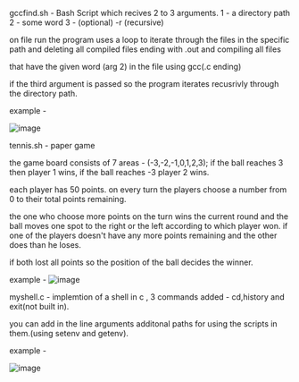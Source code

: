 gccfind.sh - Bash Script which recives 2 to 3 arguments.
1 - a directory path
2 - some word
3 - (optional) -r (recursive)

on file run the program uses a loop to iterate through the files in the specific path and deleting all compiled files ending with .out and compiling all files

that have the given word (arg 2) in the file using gcc(.c ending)

if the third argument is passed so the program iterates recusrivly through the directory path.

example - 


![image](https://user-images.githubusercontent.com/92650578/165935229-11b86ee8-9892-4d8b-ae61-811639b6e187.png)

tennis.sh - paper game 

the game board consists of 7 areas - (-3,-2,-1,0,1,2,3);
if the ball reaches 3 then player 1 wins, if the ball reaches -3 player 2 wins.

each player has 50 points.
on every turn the players choose a number from 0 to their total points remaining.

the one who choose more points on the turn wins the current round and the ball moves one spot to the right or the left according to which player won.
if one of the players doesn't have any more points remaining and the other does than he loses.

if both lost all points so the position of the ball decides the winner.

example - 
![image](https://user-images.githubusercontent.com/92650578/165935146-20babbb0-a3ef-47ad-a43b-5810c2018b19.png)


myshell.c - implemtion of a shell in c , 3 commands added - cd,history and exit(not built in).

you can add in the line arguments additonal paths for using the scripts in them.(using setenv and getenv).

example - 

![image](https://user-images.githubusercontent.com/92650578/165935278-baaea4c7-3d2a-4f82-9cd1-0f751ab2053a.png)

